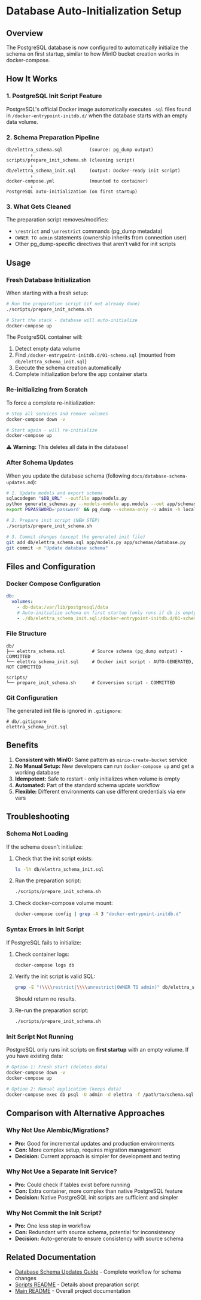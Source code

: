 # Database Auto-Initialization Setup

## Overview

The PostgreSQL database is now configured to automatically initialize the schema on first startup, similar to how MinIO bucket creation works in docker-compose.

## How It Works

### 1. PostgreSQL Init Script Feature
PostgreSQL's official Docker image automatically executes `.sql` files found in `/docker-entrypoint-initdb.d/` when the database starts with an empty data volume.

### 2. Schema Preparation Pipeline

```
db/elettra_schema.sql          (source: pg_dump output)
         ↓
scripts/prepare_init_schema.sh (cleaning script)
         ↓
db/elettra_schema_init.sql     (output: Docker-ready init script)
         ↓
docker-compose.yml             (mounted to container)
         ↓
PostgreSQL auto-initialization (on first startup)
```

### 3. What Gets Cleaned

The preparation script removes/modifies:
- `\restrict` and `\unrestrict` commands (pg_dump metadata)
- `OWNER TO admin` statements (ownership inherits from connection user)
- Other pg_dump-specific directives that aren't valid for init scripts

## Usage

### Fresh Database Initialization

When starting with a fresh setup:

```bash
# Run the preparation script (if not already done)
./scripts/prepare_init_schema.sh

# Start the stack - database will auto-initialize
docker-compose up
```

The PostgreSQL container will:
1. Detect empty data volume
2. Find `/docker-entrypoint-initdb.d/01-schema.sql` (mounted from `db/elettra_schema_init.sql`)
3. Execute the schema creation automatically
4. Complete initialization before the app container starts

### Re-initializing from Scratch

To force a complete re-initialization:

```bash
# Stop all services and remove volumes
docker-compose down -v

# Start again - will re-initialize
docker-compose up
```

⚠️ **Warning:** This deletes all data in the database!

### After Schema Updates

When you update the database schema (following `docs/database-schema-updates.md`):

```bash
# 1. Update models and export schema
sqlacodegen "$DB_URL" --outfile app/models.py
python generate_schemas.py --models-module app.models --out app/schemas/database.py --base-class-name Base
export PGPASSWORD='password' && pg_dump --schema-only -U admin -h localhost -p 5440 -d elettra -f db/elettra_schema.sql

# 2. Prepare init script (NEW STEP)
./scripts/prepare_init_schema.sh

# 3. Commit changes (except the generated init file)
git add db/elettra_schema.sql app/models.py app/schemas/database.py
git commit -m "Update database schema"
```

## Files and Configuration

### Docker Compose Configuration

```yaml
db:
  volumes:
    - db-data:/var/lib/postgresql/data
    # Auto-initialize schema on first startup (only runs if db is empty)
    - ./db/elettra_schema_init.sql:/docker-entrypoint-initdb.d/01-schema.sql:ro
```

### File Structure

```
db/
├── elettra_schema.sql          # Source schema (pg_dump output) - COMMITTED
└── elettra_schema_init.sql     # Docker init script - AUTO-GENERATED, NOT COMMITTED

scripts/
└── prepare_init_schema.sh      # Conversion script - COMMITTED
```

### Git Configuration

The generated init file is ignored in `.gitignore`:

```
# db/.gitignore
elettra_schema_init.sql
```

## Benefits

1. **Consistent with MinIO:** Same pattern as `minio-create-bucket` service
2. **No Manual Setup:** New developers can run `docker-compose up` and get a working database
3. **Idempotent:** Safe to restart - only initializes when volume is empty
4. **Automated:** Part of the standard schema update workflow
5. **Flexible:** Different environments can use different credentials via env vars

## Troubleshooting

### Schema Not Loading

If the schema doesn't initialize:

1. Check that the init script exists:
   ```bash
   ls -lh db/elettra_schema_init.sql
   ```

2. Run the preparation script:
   ```bash
   ./scripts/prepare_init_schema.sh
   ```

3. Check docker-compose volume mount:
   ```bash
   docker-compose config | grep -A 3 "docker-entrypoint-initdb.d"
   ```

### Syntax Errors in Init Script

If PostgreSQL fails to initialize:

1. Check container logs:
   ```bash
   docker-compose logs db
   ```

2. Verify the init script is valid SQL:
   ```bash
   grep -E "(\\\\restrict|\\\\unrestrict|OWNER TO admin)" db/elettra_schema_init.sql
   ```
   Should return no results.

3. Re-run the preparation script:
   ```bash
   ./scripts/prepare_init_schema.sh
   ```

### Init Script Not Running

PostgreSQL only runs init scripts on **first startup** with an empty volume. If you have existing data:

```bash
# Option 1: Fresh start (deletes data)
docker-compose down -v
docker-compose up

# Option 2: Manual application (keeps data)
docker-compose exec db psql -U admin -d elettra -f /path/to/schema.sql
```

## Comparison with Alternative Approaches

### Why Not Use Alembic/Migrations?

- **Pro:** Good for incremental updates and production environments
- **Con:** More complex setup, requires migration management
- **Decision:** Current approach is simpler for development and testing

### Why Not Use a Separate Init Service?

- **Pro:** Could check if tables exist before running
- **Con:** Extra container, more complex than native PostgreSQL feature
- **Decision:** Native PostgreSQL init scripts are sufficient and simpler

### Why Not Commit the Init Script?

- **Pro:** One less step in workflow
- **Con:** Redundant with source schema, potential for inconsistency
- **Decision:** Auto-generate to ensure consistency with source schema

## Related Documentation

- [Database Schema Updates Guide](database-schema-updates.md) - Complete workflow for schema changes
- [Scripts README](../scripts/README.md) - Details about preparation script
- [Main README](../README.md) - Overall project documentation

